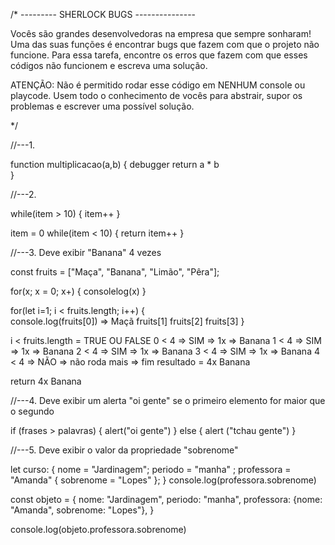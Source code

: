 /* --------- SHERLOCK BUGS --------------- 

Vocês são grandes desenvolvedoras na empresa que sempre sonharam! Uma das suas funções é 
encontrar bugs que fazem com que o projeto não funcione. Para essa tarefa, encontre os erros que fazem com que esses códigos não funcionem e escreva uma solução.

ATENÇÃO: Não é permitido rodar esse código em NENHUM console ou playcode. Usem todo o conhecimento
de vocês para abstrair, supor os problemas e escrever uma possível solução.

*/


//---1.

function multiplicacao(a,b) {
    debugger
    return a * b  
}


//---2. 

while(item > 10) {
    item++
}

item = 0
while(item < 10) {
    return item++
}


//---3. Deve exibir "Banana" 4 vezes

const fruits = ["Maça", "Banana", "Limão", "Pêra"];

for(x; x = 0; x+) {
    consolelog(x)
}

for(let i=1; i < fruits.length; i++) {  
    console.log(fruits[0]) => Maçã
    fruits[1]
    fruits[2]
    fruits[3]
}

i < fruits.length  = TRUE OU FALSE
0 < 4 => SIM => 1x => Banana
1 < 4 => SIM => 1x => Banana 
2 < 4 => SIM => 1x => Banana 
3 < 4 => SIM => 1x => Banana
4 < 4 => NÃO => não roda mais => fim 
resultado = 4x Banana


return 4x Banana


//---4. Deve exibir um alerta "oi gente" se o primeiro elemento for maior que o segundo

if (frases > palavras) {
    alert("oi gente")
} else {
    alert ("tchau gente")
}


//---5. Deve exibir o valor da propriedade "sobrenome"


let curso: {
    nome = "Jardinagem";
    periodo = "manha" ;
    professora = "Amanda" {
      sobrenome = "Lopes"
  };
}
console.log(professora.sobrenome)

const objeto = {
    nome: "Jardinagem",
    periodo: "manha",
    professora: {nome: "Amanda", sobrenome: "Lopes"},
}

console.log(objeto.professora.sobrenome)